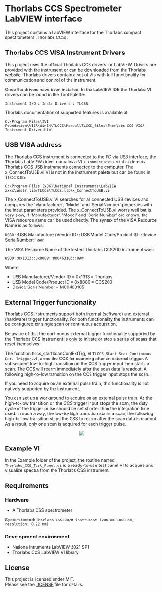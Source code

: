 # Thorlabs CCS Spectrometer LabVIEW interface
This project contains a LabVIEW interface for the Thorlabs compact spectrometers (Thorlabs CCS).

## Thorlabs CCS VISA Instrument Drivers
This project uses the official Thorlabs CCS drivers for LabVIEW. Drivers are provided with the instrument or can be downloaded from the [Thorlabs](https://www.thorlabs.com) website. Thorlabs drivers contain a set of VIs with full functionality for communication and control of the instrument.

Once the drivers have been installed, In the LabVIEW IDE the Thorlabs VI drivers can be found in the Tool Palette:

`Instrument I/O : Instr Drivers : TLCSS`

Thorlabs documentation of supported features is available at:

`C:\Program Files\IVI Foundation\VISA\Win64\TLCCS\Manual\TLCCS_files\Thorlabs CCS VISA Instrument Driver.html`

## USB VISA address
The Thorlabs CCS instrument is connected to the PC via USB interface, the Thorlabs LabVIEW driver contains a VI `x_ConnectToUSB.vi` that detects Thorlabs CCS USB instruments connected to the computer. The x_ConnectToUSB.vi VI is not in the instrument palete but can be found in TLCCS.llb:

`C:\Program Files (x86)\National Instruments\LabVIEW xxxx\instr.lib\TLCCS\TLCCS.llb\x_ConnectToUSB.vi`

The x_ConnectToUSB.vi VI searches for all connected USB devices and compares the 'Manufacturer', 'Model' and 'SerialNumber' properties with the input parameters provided. The x_ConnectToUSB.vi works well but is very slow, if 'Manufacturer', 'Model' and 'SerialNumber' are known, the VISA resource name can be used directly. The syntax of the VISA Resource Name is as follows:

`USB0::`USB Manufacturer/Vendor ID`::`USB Model Code/Product ID`::`Device SerialNumber`::RAW`

The VISA Resource Name of the tested Thorlabs CCS200 instrument was:

`USB0::0x1313::0x8089::M00463105::RAW`

Where:
 - USB Manufacturer/Vendor ID = 0x1313 = Thorlabs
 - USB Model Code/Product ID = 0x8089 = CCS200
 - Device SerialNumber = M00463105
 
## External Trigger functionality
Thorlabs CCS instruments support both internal (software) and external (hardware) trigger functionality. For both functionality the instruments can be configured for single scan or continuous acquisition.

Be aware of that the continuous external trigger functionality supported by the Thorlabs CCS instrument is only to initiate or stop a series of scans that reset themselves.

The function tlccs_startScanContExtTrg, VI `TLCCS Start Scan Continuous Ext. Trigger.vi`, arms the CCS for scanning after an external trigger. A subsequent low-to-high transition on the CCS trigger input then starts a scan. The CCS will rearm immediately after the scan data is readout. A following high-to-low transition on the CCS trigger input stops the scan.

If you need to acquire on an external pulse train, this functionality is not natively supported by the instrument.

You can set up a workaround to acquire on an external pulse train. As the high-to-low transition on the CCS trigger input stops the scan, the duty cycle of the trigger pulse should be set shorter than the integration time used. In such a way, the low-to-high transition starts a scan, the following high-to-low transition stops the CSS to rearm after the scan data is readout. As a result, only one scan is acquired for each trigger pulse.

<p align="center"><img src="Documents/"External_Trigger_Signal.svg></img></p>

## Example VI
In the Example folder of the project, the routine named `Thorlabs_CCS_Test_Panel.vi` is a ready-to-use test panel VI to acquire and visualize spectra from the Thorlabs CSS instrument.

## Requirements

### Hardware
 - A Thorlabs CSS spectrometer

System tested: `Thorlabs CSS200/M instrument (200 nm–1000 nm, resolution: 0.22 nm)`

### Development environment
 - Nationa Intruments LabVIEW 2021 SP1
 - Thorlabs CCS LabVIEW VI library

## License
This project is licensed under MIT.<br>
Please see the [LICENSE](LICENSE) file for details.